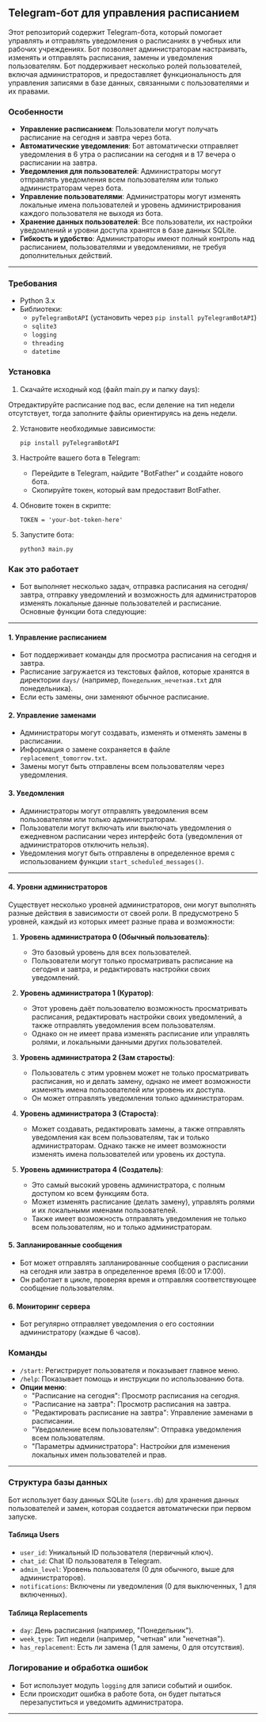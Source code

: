 ## **Telegram-бот для управления расписанием**

Этот репозиторий содержит Telegram-бота, который помогает управлять и отправлять уведомления о расписаниях в учебных или рабочих учреждениях. Бот позволяет администраторам настраивать, изменять и отправлять расписания, замены и уведомления пользователям. Бот поддерживает несколько ролей пользователей, включая администраторов, и предоставляет функциональность для управления записями в базе данных, связанными с пользователями и их правами.

### **Особенности**
- **Управление расписанием**: Пользователи могут получать расписание на сегодня и завтра через бота.
- **Автоматические уведомления**: Бот автоматически отправляет уведомления в 6 утра о расписании на сегодня и в 17 вечера о расписании на завтра.
- **Уведомления для пользователей**: Администраторы могут отправлять уведомления всем пользователям или только администраторам через бота.
- **Управление пользователями**: Администраторы могут изменять локальные имена пользователей и уровень администрирования каждого пользователя не выходя из бота.
- **Хранение данных пользователей**: Все пользователи, их настройки уведомлений и уровни доступа хранятся в базе данных SQLite.
- **Гибкость и удобство**: Администраторы имеют полный контроль над расписанием, пользователями и уведомлениями, не требуя дополнительных действий.

---

### **Требования**
- Python 3.x
- Библиотеки:
  - `pyTelegramBotAPI` (установить через `pip install pyTelegramBotAPI`)
  - `sqlite3`
  - `logging`
  - `threading`
  - `datetime`

### **Установка**

1. Скачайте исходный код (файл main.py и папку days):

Отредактируйте расписание под вас, если деление на тип недели отсутствует, тогда заполните файлы ориентируясь на день недели.

2. Установите необходимые зависимости:

   ```
   pip install pyTelegramBotAPI
   ```

3. Настройте вашего бота в Telegram:
   - Перейдите в Telegram, найдите "BotFather" и создайте нового бота.
   - Скопируйте токен, который вам предоставит BotFather.

4. Обновите токен в скрипте:

   ```
   TOKEN = 'your-bot-token-here'
   ```

5. Запустите бота:

   ```
   python3 main.py
   ```

### **Как это работает**

- Бот выполняет несколько задач, отправка расписания на сегодня/завтра, отправку уведомлений и возможность для администраторов изменять локальные данные пользователей и расписание. Основные функции бота следующие:
---
#### **1. Управление расписанием**
- Бот поддерживает команды для просмотра расписания на сегодня и завтра.
- Расписание загружается из текстовых файлов, которые хранятся в директории `days/` (например, `Понедельник_нечетная.txt` для понедельника).
- Если есть замены, они заменяют обычное расписание.

#### **2. Управление заменами**
- Администраторы могут создавать, изменять и отменять замены в расписании.
- Информация о замене сохраняется в файле `replacement_tomorrow.txt`.
- Замены могут быть отправлены всем пользователям через уведомления.

#### **3. Уведомления**
- Администраторы могут отправлять уведомления всем пользователям или только администраторам.
- Пользователи могут включать или выключать уведомления о ежедневном расписании через интерфейс бота (уведомления от администраторов отключить нельзя).
- Уведомления могут быть отправлены в определенное время с использованием функции `start_scheduled_messages()`.
---
#### **4. Уровни администраторов**

Существует несколько уровней администраторов, они могут выполнять разные действия в зависимости от своей роли. В предусмотрено 5 уровней, каждый из которых имеет разные права и возможности:

1. **Уровень администратора 0 (Обычный пользователь)**:
   - Это базовый уровень для всех пользователей.
   - Пользователи могут только просматривать расписание на сегодня и завтра, и редактировать настройки своих уведомлений.
   
2. **Уровень администратора 1 (Куратор)**:
   - Этот уровень даёт пользователю возможность просматривать расписания, редактировать настройки своих уведомлений, а также отправлять уведомления всем пользователям.
   - Однако он не имеет права изменять расписание или управлять ролями, и локальными данными других пользователей.
   
3. **Уровень администратора 2 (Зам старосты)**:
   - Пользователь с этим уровнем может не только просматривать расписания, но и делать замену, однако не имеет возможности изменять имена пользователей или уровень их доступа.
   - Он может отправлять уведомления только администраторам.
   
4. **Уровень администратора 3 (Староста)**:
   - Может создавать, редактировать замены, а также отправлять уведомления как всем пользователям, так и только администраторам. Однако также не имеет возможности изменять имена пользователей или уровень их доступа.
   
5. **Уровень администратора 4 (Создатель)**:
   - Это самый высокий уровень администратора, с полным доступом ко всем функциям бота.
   - Может изменять расписание (делать замену), управлять ролями и их локальными именами пользователей.
   - Также имеет возможность отправлять уведомления не только всем пользователям, но и только администраторам.

#### **5. Запланированные сообщения**
- Бот может отправлять запланированные сообщения о расписании на сегодня или завтра в определенное время (6:00 и 17:00).
- Он работает в цикле, проверяя время и отправляя соответствующее сообщение пользователям.

#### **6. Мониторинг сервера**
- Бот регулярно отправляет уведомления о его состоянии администратору (каждые 6 часов).

### **Команды**
- `/start`: Регистрирует пользователя и показывает главное меню.
- `/help`: Показывает помощь и инструкции по использованию бота.
- **Опции меню**:
  - "Расписание на сегодня": Просмотр расписания на сегодня.
  - "Расписание на завтра": Просмотр расписания на завтра.
  - "Редактировать расписание на завтра": Управление заменами в расписании.
  - "Уведомление всем пользователям": Отправка уведомления всем пользователям.
  - "Параметры администратора": Настройки для изменения локальных имен пользователей и прав.
---
### **Структура базы данных**

Бот использует базу данных SQLite (`users.db`) для хранения данных пользователей и замен, которая создается автоматически при первом запуске.

#### **Таблица Users**
- `user_id`: Уникальный ID пользователя (первичный ключ).
- `chat_id`: Chat ID пользователя в Telegram.
- `admin_level`: Уровень пользователя (0 для обычного, выше для администраторов).
- `notifications`: Включены ли уведомления (0 для выключенных, 1 для включенных).

#### **Таблица Replacements**
- `day`: День расписания (например, "Понедельник").
- `week_type`: Тип недели (например, "четная" или "нечетная").
- `has_replacement`: Есть ли замена (1 для замены, 0 для отсутствия).

### **Логирование и обработка ошибок**
- Бот использует модуль `logging` для записи событий и ошибок.
- Если происходит ошибка в работе бота, он будет пытаться перезапуститься и уведомить администратора.

---